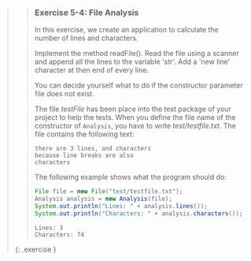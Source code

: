 >> ### Exercise 5-4: File Analysis
>>
>> In this exercise, we create an application to calculate the number of lines and characters.
>>
>> Implement the method readFile(). Read the file using a scanner and append all the lines to the variable 'str'. Add a 'new line' character at then end of every line.
>>
>> You can decide yourself what to do if the constructor parameter file does not exist.
>>
>> The file *testFile* has been place into the test package of your project to help the tests. When you define the file name of the constructor of `Analysis`, you have to write *test/testfile.txt*. The file contains the following text:
>>
>>```output
>>there are 3 lines, and characters
>>because line breaks are also
>>characters
>>```
>>
>>The following example shows what the program should do:
>>
>>```java
>> File file = new File("test/testfile.txt");
>> Analysis analysis = new Analysis(file);
>> System.out.println("Lines: " + analysis.lines());
>> System.out.println("Characters: " + analysis.characters());
>>```
>>
>>```output
>>Lines: 3
>>Characters: 74
>>```
>>
>{: .exercise }